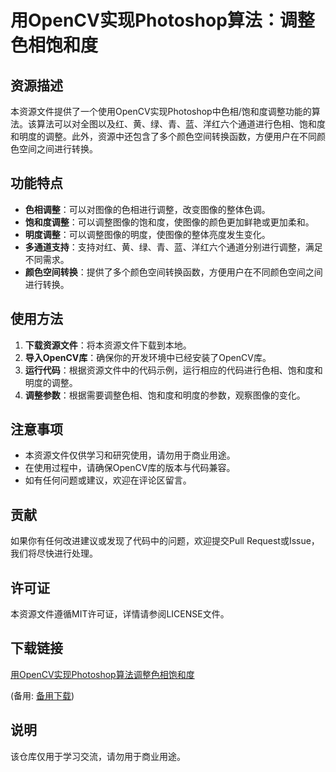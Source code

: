 # 用OpenCV实现Photoshop算法：调整色相饱和度

## 资源描述

本资源文件提供了一个使用OpenCV实现Photoshop中色相/饱和度调整功能的算法。该算法可以对全图以及红、黄、绿、青、蓝、洋红六个通道进行色相、饱和度和明度的调整。此外，资源中还包含了多个颜色空间转换函数，方便用户在不同颜色空间之间进行转换。

## 功能特点

- **色相调整**：可以对图像的色相进行调整，改变图像的整体色调。
- **饱和度调整**：可以调整图像的饱和度，使图像的颜色更加鲜艳或更加柔和。
- **明度调整**：可以调整图像的明度，使图像的整体亮度发生变化。
- **多通道支持**：支持对红、黄、绿、青、蓝、洋红六个通道分别进行调整，满足不同需求。
- **颜色空间转换**：提供了多个颜色空间转换函数，方便用户在不同颜色空间之间进行转换。

## 使用方法

1. **下载资源文件**：将本资源文件下载到本地。
2. **导入OpenCV库**：确保你的开发环境中已经安装了OpenCV库。
3. **运行代码**：根据资源文件中的代码示例，运行相应的代码进行色相、饱和度和明度的调整。
4. **调整参数**：根据需要调整色相、饱和度和明度的参数，观察图像的变化。

## 注意事项

- 本资源文件仅供学习和研究使用，请勿用于商业用途。
- 在使用过程中，请确保OpenCV库的版本与代码兼容。
- 如有任何问题或建议，欢迎在评论区留言。

## 贡献

如果你有任何改进建议或发现了代码中的问题，欢迎提交Pull Request或Issue，我们将尽快进行处理。

## 许可证

本资源文件遵循MIT许可证，详情请参阅LICENSE文件。

## 下载链接
[用OpenCV实现Photoshop算法调整色相饱和度](https://pan.quark.cn/s/b540dc0e96dc) 

(备用: [备用下载](https://pan.baidu.com/s/1pQ1oAePM03UFOL-s3ePbcA?pwd=1234))

## 说明

该仓库仅用于学习交流，请勿用于商业用途。
